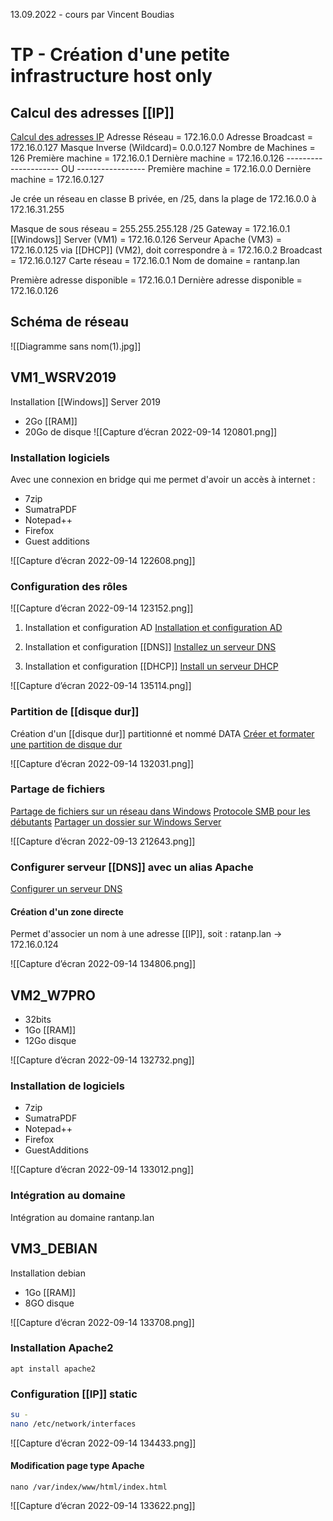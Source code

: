 13.09.2022 - cours par Vincent Boudias

# TP - Création d'une petite infrastructure host only

## Calcul des adresses [[IP]]
[Calcul des adresses IP](https://cric.grenoble.cnrs.fr/)
Adresse Réseau = 172.16.0.0
Adresse Broadcast        = 172.16.0.127
Masque Inverse (Wildcard)= 0.0.0.127
Nombre de Machines       = 126
Première machine         = 172.16.0.1
Dernière machine         = 172.16.0.126
--------------------- OU -----------------
Première machine         = 172.16.0.0
Dernière machine         = 172.16.0.127

Je crée un réseau en classe B privée, en /25, dans la plage de 172.16.0.0 à 172.16.31.255

Masque de sous réseau = 255.255.255.128   /25
Gateway = 172.16.0.1
[[Windows]] Server (VM1) = 172.16.0.126
Serveur Apache (VM3) = 172.16.0.125
via [[DHCP]] (VM2), doit correspondre à = 172.16.0.2
Broadcast = 172.16.0.127
Carte réseau = 172.16.0.1
Nom de domaine = rantanp.lan

Première adresse disponible = 172.16.0.1
Dernière adresse disponible = 172.16.0.126

## Schéma de réseau
![[Diagramme sans nom(1).jpg]]

## VM1_WSRV2019
Installation [[Windows]] Server 2019
- 2Go [[RAM]]
- 20Go de disque
![[Capture d’écran 2022-09-14 120801.png]]


### Installation logiciels
Avec une connexion en bridge qui me permet d'avoir un accès à internet : 
- 7zip
- SumatraPDF
- Notepad++
- Firefox
- Guest additions

![[Capture d’écran 2022-09-14 122608.png]]

### Configuration des rôles
![[Capture d’écran 2022-09-14 123152.png]]

1. Installation et configuration AD
[Installation et configuration AD](https://vadmintic.wordpress.com/systemes-windows/installation-et-configuration/installation-et-configuration-du-role-ad-ds/)

2. Installation et configuration [[DNS]]
[Installez un serveur DNS](https://openclassrooms.com/fr/courses/2356306-prenez-en-main-windows-server/5835581-installez-un-serveur-dns#r-5950770)

3. Installation et configuration [[DHCP]]
[Install un serveur DHCP](https://docs.microsoft.com/fr-fr/troubleshoot/windows-server/networking/install-configure-dhcp-server-workgroup)

![[Capture d’écran 2022-09-14 135114.png]]

### Partition de [[disque dur]]
Création d'un [[disque dur]] partitionné et nommé DATA
[Créer et formater une partition de disque dur](https://support.microsoft.com/fr-fr/windows/cr%C3%A9er-et-formater-une-partition-de-disque-dur-bbb8e185-1bda-ecd1-3465-c9728f7d7d2e)

![[Capture d’écran 2022-09-14 132031.png]]

### Partage de fichiers
[Partage de fichiers sur un réseau dans Windows](https://support.microsoft.com/fr-fr/windows/partage-de-fichiers-sur-un-r%C3%A9seau-dans-windows-b58704b2-f53a-4b82-7bc1-80f9994725bf)
[Protocole SMB pour les débutants](https://www.it-connect.fr/le-protocole-smb-pour-les-debutants/)
[Partager un dossier sur Windows Server](https://rdr-it.com/partager-dossier-windows-serveur/)

![[Capture d’écran 2022-09-13 212643.png]]

### Configurer serveur [[DNS]] avec un alias Apache
[Configurer un serveur DNS](https://openclassrooms.com/fr/courses/2356306-prenez-en-main-windows-server/5835581-installez-un-serveur-dns#/id/r-5950770)

#### Création d'un zone directe
Permet d'associer un nom à une adresse [[IP]], soit :
ratanp.lan -> 172.16.0.124

![[Capture d’écran 2022-09-14 134806.png]]

## VM2_W7PRO
- 32bits
- 1Go [[RAM]]
- 12Go disque

![[Capture d’écran 2022-09-14 132732.png]]

### Installation de logiciels
- 7zip
- SumatraPDF
- Notepad++
- Firefox
- GuestAdditions

![[Capture d’écran 2022-09-14 133012.png]]

### Intégration au domaine
Intégration au domaine rantanp.lan

## VM3_DEBIAN
Installation debian
- 1Go [[RAM]]
- 8GO disque

![[Capture d’écran 2022-09-14 133708.png]]

### Installation Apache2
`apt install apache2` 

### Configuration [[IP]] static
``` bash
su -
nano /etc/network/interfaces
```

![[Capture d’écran 2022-09-14 134433.png]]

#### Modification page type Apache
`nano /var/index/www/html/index.html`


![[Capture d’écran 2022-09-14 133622.png]]
